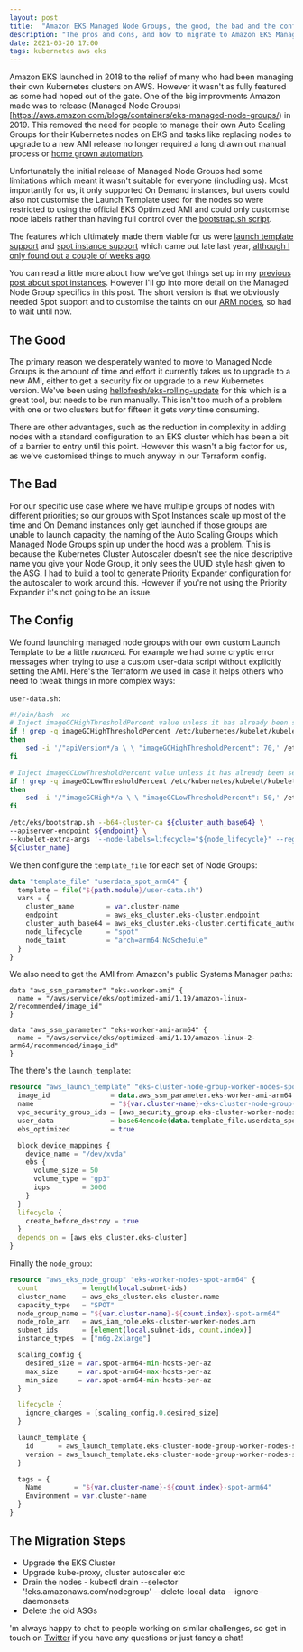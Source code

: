 ```yaml
---
layout: post
title:  "Amazon EKS Managed Node Groups, the good, the bad and the config"
description: "The pros and cons, and how to migrate to Amazon EKS Managed Node Groups."
date: 2021-03-20 17:00
tags: kubernetes aws eks
---
```


Amazon EKS launched in 2018 to the relief of many who had been managing their own Kubernetes clusters on AWS. However it wasn't as fully featured as some had hoped out of the gate. One of the big improvments Amazon made was to release (Managed Node Groups)[https://aws.amazon.com/blogs/containers/eks-managed-node-groups/) in 2019. This removed the need for people to manage their own Auto Scaling Groups for their Kubernetes nodes on EKS and tasks like replacing nodes to upgrade to a new AMI release no longer required a long drawn out manual process or [home grown automation](https://github.com/hellofresh/eks-rolling-update).

Unfortunately the initial release of Managed Node Groups had some limitations which meant it wasn't suitable for everyone (including us). Most importantly for us, it only supported On Demand instances, but users could also not customise the Launch Template used for the nodes so were restricted to using the official EKS Optimized AMI and could only customise node labels rather than having full control over the [bootstrap.sh script](https://aws.amazon.com/blogs/opensource/improvements-eks-worker-node-provisioning/). 

The features which ultimately made them viable for us were [launch template support](https://aws.amazon.com/blogs/containers/introducing-launch-template-and-custom-ami-support-in-amazon-eks-managed-node-groups/) and [spot instance support](https://aws.amazon.com/blogs/containers/amazon-eks-now-supports-provisioning-and-managing-ec2-spot-instances-in-managed-node-groups/) which came out late last year, [although I only found out a couple of weeks ago](https://twitter.com/rothgar/status/1368457026175602693).

You can read a little more about how we've got things set up in my [previous post about spot instances](https://cablespaghetti.dev/2021/03/05/aws-spot-instances-in-production/). However I'll go into more detail on the Managed Node Group specifics in this post. The short version is that we obviously needed Spot support and to customise the taints on our [ARM nodes](https://cablespaghetti.dev/2021/02/20/managing-multi-arch-kubernetes-clusters/), so had to wait until now.

## The Good

The primary reason we desperately wanted to move to Managed Node Groups is the amount of time and effort it currently takes us to upgrade to a new AMI, either to get a security fix or upgrade to a new Kubernetes version. We've been using [hellofresh/eks-rolling-update](https://github.com/hellofresh/eks-rolling-update) for this which is a great tool, but needs to be run manually. This isn't too much of a problem with one or two clusters but for fifteen it gets *very* time consuming.

There are other advantages, such as the reduction in complexity in adding nodes with a standard configuration to an EKS cluster which has been a bit of a barrier to entry until this point. However this wasn't a big factor for us, as we've customised things to much anyway in our Terraform config.

## The Bad

For our specific use case where we have multiple groups of nodes with different priorities; so our groups with Spot Instances scale up most of the time and On Demand instances only get launched if those groups are unable to launch capacity, the naming of the Auto Scaling Groups which Managed Node Groups spin up under the hood was a problem. This is because the Kubernetes Cluster Autoscaler doesn't see the nice descriptive name you give your Node Group, it only sees the UUID style hash given to the ASG. I had to [build a tool](https://github.com/cablespaghetti/priority-expander-eks-managed-nodegroup-configurer) to generate Priority Expander configuration for the autoscaler to work around this. However if you're not using the Priority Expander it's not going to be an issue.

## The Config

We found launching managed node groups with our own custom Launch Template to be a little *nuanced*. For example we had some cryptic error messages when trying to use a custom user-data script without explicitly setting the AMI. Here's the Terraform we used in case it helps others who need to tweak things in more complex ways:

`user-data.sh`:
```sh
#!/bin/bash -xe
# Inject imageGCHighThresholdPercent value unless it has already been set.
if ! grep -q imageGCHighThresholdPercent /etc/kubernetes/kubelet/kubelet-config.json;
then
    sed -i '/"apiVersion*/a \ \ "imageGCHighThresholdPercent": 70,' /etc/kubernetes/kubelet/kubelet-config.json
fi

# Inject imageGCLowThresholdPercent value unless it has already been set.
if ! grep -q imageGCLowThresholdPercent /etc/kubernetes/kubelet/kubelet-config.json;
then
    sed -i '/"imageGCHigh*/a \ \ "imageGCLowThresholdPercent": 50,' /etc/kubernetes/kubelet/kubelet-config.json
fi

/etc/eks/bootstrap.sh --b64-cluster-ca ${cluster_auth_base64} \
--apiserver-endpoint ${endpoint} \
--kubelet-extra-args '--node-labels=lifecycle="${node_lifecycle}" --register-with-taints="${node_taint}"' \
${cluster_name}
```

We then configure the `template_file` for each set of Node Groups:
```terraform
data "template_file" "userdata_spot_arm64" {
  template = file("${path.module}/user-data.sh")
  vars = {
    cluster_name        = var.cluster-name
    endpoint            = aws_eks_cluster.eks-cluster.endpoint
    cluster_auth_base64 = aws_eks_cluster.eks-cluster.certificate_authority[0].data
    node_lifecycle      = "spot"
    node_taint          = "arch=arm64:NoSchedule"
  }
}
```

We also need to get the AMI from Amazon's public Systems Manager paths:
```
data "aws_ssm_parameter" "eks-worker-ami" {
  name = "/aws/service/eks/optimized-ami/1.19/amazon-linux-2/recommended/image_id"
}

data "aws_ssm_parameter" "eks-worker-ami-arm64" {
  name = "/aws/service/eks/optimized-ami/1.19/amazon-linux-2-arm64/recommended/image_id"
}
```

The there's the `launch_template`:
```terraform
resource "aws_launch_template" "eks-cluster-node-group-worker-nodes-spot-arm64" {
  image_id               = data.aws_ssm_parameter.eks-worker-ami-arm64.value
  name                   = "${var.cluster-name}-eks-cluster-node-group-worker-nodes-spot-arm64"
  vpc_security_group_ids = [aws_security_group.eks-cluster-worker-nodes.id]
  user_data              = base64encode(data.template_file.userdata_spot_arm64.rendered)
  ebs_optimized          = true

  block_device_mappings {
    device_name = "/dev/xvda"
    ebs {
      volume_size = 50
      volume_type = "gp3"
      iops        = 3000
    }
  }
  lifecycle {
    create_before_destroy = true
  }
  depends_on = [aws_eks_cluster.eks-cluster]
}
```

Finally the `node_group`:
```terraform
resource "aws_eks_node_group" "eks-worker-nodes-spot-arm64" {
  count           = length(local.subnet-ids)
  cluster_name    = aws_eks_cluster.eks-cluster.name
  capacity_type   = "SPOT"
  node_group_name = "${var.cluster-name}-${count.index}-spot-arm64"
  node_role_arn   = aws_iam_role.eks-cluster-worker-nodes.arn
  subnet_ids      = [element(local.subnet-ids, count.index)]
  instance_types  = ["m6g.2xlarge"]

  scaling_config {
    desired_size = var.spot-arm64-min-hosts-per-az
    max_size     = var.spot-arm64-max-hosts-per-az
    min_size     = var.spot-arm64-min-hosts-per-az
  }

  lifecycle {
    ignore_changes = [scaling_config.0.desired_size]
  }

  launch_template {
    id      = aws_launch_template.eks-cluster-node-group-worker-nodes-spot-arm64.id
    version = aws_launch_template.eks-cluster-node-group-worker-nodes-spot-arm64.latest_version
  }

  tags = {
    Name        = "${var.cluster-name}-${count.index}-spot-arm64"
    Environment = var.cluster-name
  }
}
```

## The Migration Steps

* Upgrade the EKS Cluster
* Upgrade kube-proxy, cluster autoscaler etc
* Drain the nodes - kubectl drain --selector '!eks.amazonaws.com/nodegroup' --delete-local-data --ignore-daemonsets
* Delete the old ASGs


'm always happy to chat to people working on similar challenges, so get in touch on [Twitter](https://twitter.com/cablespaghetti) if you have any questions or just fancy a chat!
